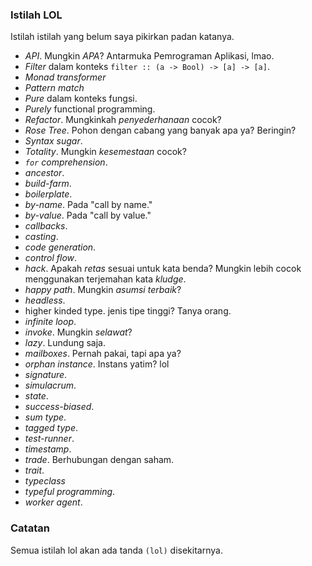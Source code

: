 ### Istilah LOL

Istilah istilah yang belum saya pikirkan padan katanya.

- *API*. Mungkin *APA*? Antarmuka Pemrograman Aplikasi, lmao.
- *Filter* dalam konteks `filter :: (a -> Bool) -> [a] -> [a]`.
- *Monad transformer*
- *Pattern match*
- *Pure* dalam konteks fungsi.
- *Purely* functional programming.
- *Refactor*. Mungkinkah *penyederhanaan* cocok?
- *Rose Tree*. Pohon dengan cabang yang banyak apa ya? Beringin?
- *Syntax sugar*.
- *Totality*. Mungkin *kesemestaan* cocok?
- *`for` comprehension*.
- *ancestor*.
- *build-farm*.
- *boilerplate*.
- *by-name*. Pada "call by name."
- *by-value*. Pada "call by value."
- *callbacks*.
- *casting*.
- *code generation*.
- *control flow*.
- *hack*. Apakah *retas* sesuai untuk kata benda? Mungkin lebih cocok menggunakan terjemahan kata *kludge*.
- *happy path*. Mungkin *asumsi terbaik*?
- *headless*.
- higher kinded type. jenis tipe tinggi? Tanya orang.
- *infinite loop*.
- *invoke*. Mungkin *selawat*?
- *lazy*. Lundung saja.
- *mailboxes*. Pernah pakai, tapi apa ya?
- *orphan instance*. Instans yatim? lol
- *signature*.
- *simulacrum*.
- *state*.
- *success-biased*.
- *sum type*.
- *tagged type*.
- *test-runner*.
- *timestamp*.
- *trade*. Berhubungan dengan saham.
- *trait*.
- *typeclass*
- *typeful programming*.
- *worker agent*.

### Catatan

Semua istilah lol akan ada tanda `(lol)` disekitarnya.
